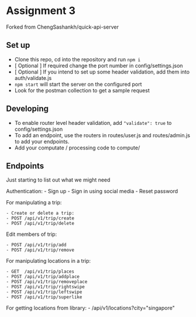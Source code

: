 # Assignment 3

Forked from ChengSashankh/quick-api-server

## Set up

- Clone this repo, cd into the repository and run `npm i`
- [ Optional ] If required change the port number in config/settings.json
- [ Optional ] If you intend to set up some header validation, add them into auth/validate.js
- `npm start` will start the server on the configured port
- Look for the postman collection to get a sample request

## Developing

- To enable router level header validation, add `"validate": true` to config/settings.json
- To add an endpoint, use the routers in routes/user.js and routes/admin.js to add your endpoints.
- Add your computate / processing code to compute/

## Endpoints

Just starting to list out what we might need

Authentication:
    - Sign up 
    - Sign in using social media
    - Reset password

For manipulating a trip:

    - Create or delete a trip:
    - POST /api/v1/trip/create
    - POST /api/v1/trip/delete

Edit members of trip:

    - POST /api/v1/trip/add
    - POST /api/v1/trip/remove

For manipulating locations in a trip:

    - GET  /api/v1/trip/places
    - POST /api/v1/trip/addplace
    - POST /api/v1/trip/removeplace
    - POST /api/v1/trip/rightswipe
    - POST /api/v1/trip/leftswipe
    - POST /api/v1/trip/superlike

For getting locations from library:
    - /api/v1/locations?city="singapore"






